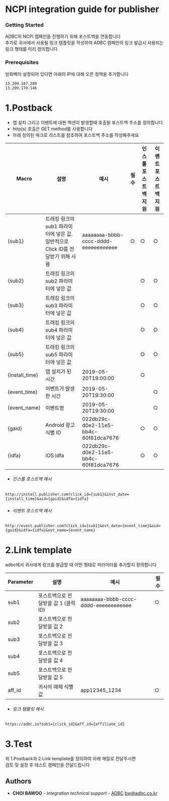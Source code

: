 # NCPI integration guide for publisher

### Getting Started

ADBC의 NCPI 캠페인을 진행하기 위해 포스트백을 연동합니다  
추가로 귀사에서 사용될 링크 템플릿을 작성하여 ADBC 캠페인의 링크 발급시 사용되는 링크 형태를 미리 정의합니다


### Prerequisites

방화벽이 설정되어 있다면 아래의 IP에 대해 오픈 정책을 추가합니다

```
13.209.187.209
13.209.170.146
```

# 1.Postback

- 앱 설치 그리고 이벤트에 대한 액션이 발생할때 호출될 포스트백 주소를 정의합니다
- http(s) 호출은 GET method를 사용합니다
- 아래 정의된 매크로 리스트를 참조하여 포스트백 주소를 작성해주세요


| Macro | 설명 | 예시 | 필수 | 인스톨 포스트백 지원 | 이벤트 포스트백 지원 |
| ------ | ------ | ------ | ------ | ------ | ------ |
| {sub1} | 트래킹 링크의 sub1 파라미터에 넣은 값. 일반적으로 Click ID를 전달받기 위해 사용 | aaaaaaaa-bbbb-cccc-dddd-eeeeeeeeeeee | ○ | ○ |  ○|
| {sub2} | 트래킹 링크의 sub2 파라미터에 넣은 값 |  |  | ○ |  ○|
| {sub3} | 트래킹 링크의 sub3 파라미터에 넣은 값 |  |  | ○ |  ○|
| {sub4} | 트래킹 링크의 sub4 파라미터에 넣은 값 |  |  | ○ |  ○|
| {sub5} | 트래킹 링크의 sub5 파라미터에 넣은 값 |  |  | ○ |  ○|
| {install_time} | 앱 설치가 된 시간 | 2019-05-20T19:00:00 |  | ○ |  |
| {event_time} | 이벤트가 발생한 시간 | 2019-05-20T19:30:00 |  |  | ○ |
| {event_name} | 이벤트명 | 2019-05-20T19:30:00 |  |  | ○ |
| {gaid} | Android 광고 식별 ID | 022db29c-d0e2-11e5-bb4c-60f81dca7676 |  | ○ |  ○|
| {idfa} | iOS idfa | 022db29c-d0e2-11e5-bb4c-60f81dca7676 |  | ○ |  ○|


- ###### 인스톨 포스트백 예시
```
http://install.publisher.com?click_id={sub1}&inst_date={install_time}&aid={gaid}&idfa={idfa}
```
- ###### 이벤트 포스트백 예시
```
http://event.publisher.com?click_id={sub1}&evt_date={event_time}&aid={gaid}&idfa={idfa}&evt_name={event_name}
```


# 2.Link template

adbc에서 귀사에게 링크를 발급할 때 어떤 형태로 파라미터를 추가할지 정의합니다

| Parameter | 설명 | 예시 | 필수 |
| ------ | ------ | ------ | ------ |
| sub1 | 포스트백으로 전달받을 값 1 (클릭ID) | aaaaaaaa-bbbb-cccc-dddd-eeeeeeeeeeee | ○ | 
| sub2 | 포스트백으로 전달받을 값 2 |  |  |
| sub3 | 포스트백으로 전달받을 값 3 |  |  |
| sub4 | 포스트백으로 전달받을 값 4 |  |  |
| sub5 | 포스트백으로 전달받을 값 5 |  |  |
| aff_id | 귀사의 매체 식별 값 | app12345_1234 | ○ | 

- ###### 링크 템플릿 예시
```
https://adbc.io?sub1={click_id}&aff_id={affiliate_id}
```

# 3.Test

위 1.Postback과 2.Link template를 정의하여 아래 메일로 전달주시면  
검토 및 설정 후 테스트 캠페인을 전달드립니다

## Authors

* **CHOI BAWOO** - *Integration technical support* - [ADBC](https://adbc.co.kr)
bw@adbc.co.kr





